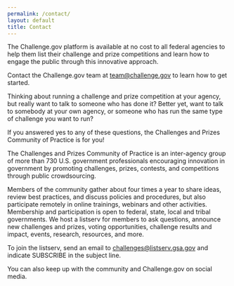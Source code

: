 ```yaml
---
permalink: /contact/
layout: default
title: Contact
---
```




The Challenge.gov platform is available at no cost to all federal agencies to help them list their challenge and prize competitions and learn how to engage the public through this innovative approach.

Contact the Challenge.gov team at team@challenge.gov to learn how to get started. 

Thinking about running a challenge and prize competition at your agency, but really want to talk to someone who has done it? Better yet, want to talk to somebody at your own agency, or someone who has run the same type of challenge you want to run?

If you answered yes to any of these questions, the Challenges and Prizes Community of Practice is for you!

The Challenges and Prizes Community of Practice is an inter-agency group of more than 730 U.S. government professionals encouraging innovation in government by promoting challenges, prizes, contests, and competitions through public crowdsourcing.

Members of the community gather about four times a year to share ideas, review best practices, and discuss policies and procedures, but also participate remotely in online trainings, webinars and other activities. Membership and participation is open to federal, state, local and tribal governments. We host a listserv for members to ask questions, announce new challenges and prizes, voting opportunities, challenge results and impact, events, research, resources, and more.

To join the listserv, send an email to challenges@listserv.gsa.gov and indicate SUBSCRIBE in the subject line.

You can also keep up with the community and Challenge.gov on social media.